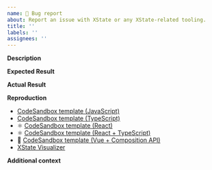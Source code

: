 ```yaml
---
name: 🐞 Bug report
about: Report an issue with XState or any XState-related tooling.
title: ''
labels: ''
assignees: ''
---
```


**Description**

<!-- A clear and concise description of what the bug is. -->

**Expected Result**

<!-- A clear and concise description of what you expected to happen. -->

**Actual Result**

<!-- A clear and concise description of what happened instead. -->

**Reproduction**

<!-- Create a reproduction of the issue from one of the following templates: -->

- [CodeSandbox template (JavaScript)](https://codesandbox.io/s/xstate-example-template-m4ckv)
- [CodeSandbox template (TypeScript)](https://codesandbox.io/s/xstate-typescript-template-s9kz8)
- ⚛︎ [CodeSandbox template (React)](https://codesandbox.io/s/xstate-react-template-3t2tg)
- ⚛︎ [CodeSandbox template (React + TypeScript)](https://codesandbox.io/s/xstate-react-typescript-template-wjdvn)
- 💚 [CodeSandbox template (Vue + Composition API)](https://codesandbox.io/s/xstate-vue-template-composition-api-1n23l)
- [XState Visualizer](https://stately.ai/viz/)

**Additional context**

<!-- Add any other context about the problem here (e.g., XState version) -->
